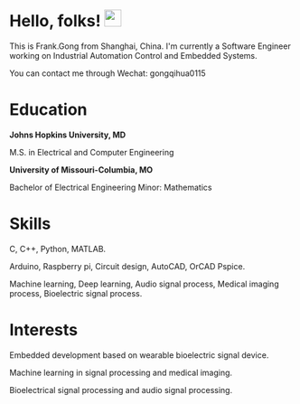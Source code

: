 # Hello, folks! <img src="https://raw.githubusercontent.com/MartinHeinz/MartinHeinz/master/wave.gif" width="30px">

This is Frank.Gong from Shanghai, China. I'm currently a Software Engineer working on Industrial Automation Control and Embedded Systems.

You can contact me through Wechat: gongqihua0115

# Education

**Johns Hopkins University, MD**

M.S. in Electrical and Computer Engineering

**University of Missouri-Columbia, MO**

Bachelor of Electrical Engineering   Minor: Mathematics

# Skills

C, C++, Python, MATLAB.

Arduino, Raspberry pi, Circuit design, AutoCAD, OrCAD Pspice.

Machine learning, Deep learning, Audio signal process, Medical imaging process, Bioelectric signal process.

# Interests

Embedded development based on wearable bioelectric signal device.

Machine learning in signal processing and medical imaging.

Bioelectrical signal processing and audio signal processing.
